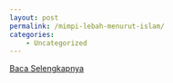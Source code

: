 ```yaml
---
layout: post
permalink: /mimpi-lebah-menurut-islam/
categories:
    - Uncategorized
---
```


[Baca Selengkapnya](/10)